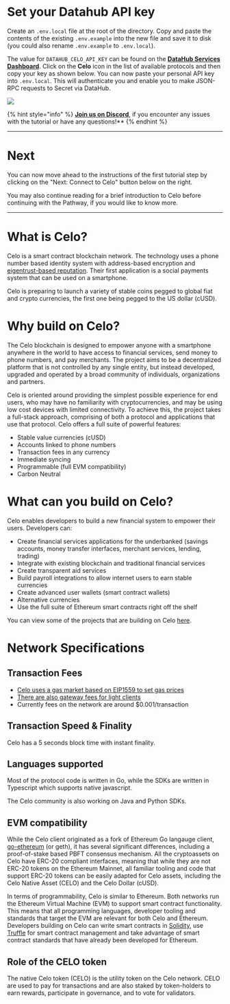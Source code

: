 # Set your Datahub API key

Create an `.env.local` file at the root of the directory. Copy and paste the contents of the existing `.env.example` into the new file and save it to disk (you could also rename `.env.example` to `.env.local`).

The value for `DATAHUB_CELO_API_KEY` can be found on the [**DataHub Services Dashboard**](https://datahub.figment.io/services/secret). Click on the **Celo** icon in the list of available protocols and then copy your key as shown below. You can now paste your personal API key into `.env.local`. This will authenticate you and enable you to make JSON-RPC requests to Secret via DataHub.

![](../../../.gitbook/assets/pathways/celo/celo-setup.gif)

{% hint style="info" %}
[**Join us on Discord**](https://figment.io/devchat), if you encounter any issues with the tutorial or have any questions!**
{% endhint %}

---------------------------

# Next

You can now move ahead to the instructions of the first tutorial step by clicking on the "Next: Connect to Celo" button below on the right.

You may also continue reading for a brief introduction to Celo before continuing with the Pathway, if you would like to know more.

---------------------------

# What is Celo?

Celo is a smart contract blockchain network. The technology uses a phone number based identity system with address-based encryption and [eigentrust-based reputation](https://en.wikipedia.org/wiki/EigenTrust). Their first application is a social payments system that can be used on a smartphone.

Celo is preparing to launch a variety of stable coins pegged to global fiat and crypto currencies, the first one being pegged to the US dollar (cUSD).

# Why build on Celo?

The Celo blockchain is designed to empower anyone with a smartphone anywhere in the world to have access to financial services, send money to phone numbers, and pay merchants. The project aims to be a decentralized platform that is not controlled by any single entity, but instead developed, upgraded and operated by a broad community of individuals, organizations and partners.

Celo is oriented around providing the simplest possible experience for end users, who may have no familiarity with cryptocurrencies, and may be using low cost devices with limited connectivity. To achieve this, the project takes a full-stack approach, comprising of both a protocol and applications that use that protocol. Celo offers a full suite of powerful features:

* Stable value currencies (cUSD)
* Accounts linked to phone numbers
* Transaction fees in any currency
* Immediate syncing
* Programmable (full EVM compatibility)
* Carbon Neutral

# What can you build on Celo?

Celo enables developers to build a new financial system to empower their users. Developers can:
* Create financial services applications for the underbanked (savings accounts, money transfer interfaces, merchant services, lending, trading)
* Integrate with existing blockchain and traditional financial services
* Create transparent aid services
* Build payroll integrations to allow internet users to earn stable currencies
* Create advanced user wallets (smart contract wallets) 
* Alternative currencies 
* Use the full suite of Ethereum smart contracts right off the shelf

You can view some of the projects that are building on Celo [here](https://docs.celo.org/developer-guide/overview/celo-dapp-gallery).

# Network Specifications

## Transaction Fees

* [Celo uses a gas market based on EIP1559 to set gas prices](https://docs.celo.org/celo-codebase/protocol/transactions/gas-pricing)
* [There are also gateway fees for light clients](https://docs.celo.org/celo-codebase/protocol/transactions/full-node-incentives)
* Currently fees on the network are around $0.001/transaction

## Transaction Speed & Finality

Celo has a 5 seconds block time with instant finality.

## Languages supported

Most of the protocol code is written in Go, while the SDKs are written in Typescript which supports native javascript.

The Celo community is also working on Java and Python SDKs.

## EVM compatibility

While the Celo client originated as a fork of Ethereum Go langauge client, [go-ethereum](https://github.com/ethereum/go-ethereum) (or geth), it has several significant differences, including a proof-of-stake based PBFT consensus mechanism. All the cryptoassets on Celo have ERC-20 compliant interfaces, meaning that while they are not ERC-20 tokens on the Ethereum Mainnet, all familiar tooling and code that support ERC-20 tokens can be easily adapted for Celo assets, including the Celo Native Asset (CELO) and the Celo Dollar (cUSD).

In terms of programmability, Celo is similar to Ethereum. Both networks run the Ethereum Virtual Machine (EVM) to support smart contract functionality. This means that all programming languages, developer tooling and standards that target the EVM are relevant for both Celo and Ethereum. Developers building on Celo can write smart contracts in [Solidity](https://solidity.readthedocs.io/en/latest/), use [Truffle](https://www.trufflesuite.com/) for smart contract management and take advantage of smart contract standards that have already been developed for Ethereum.

## Role of the CELO token

The native Celo token (CELO) is the utility token on the Celo network. CELO are used to pay for transactions and are also staked by token-holders to earn rewards, participate in governance, and to vote for validators.
